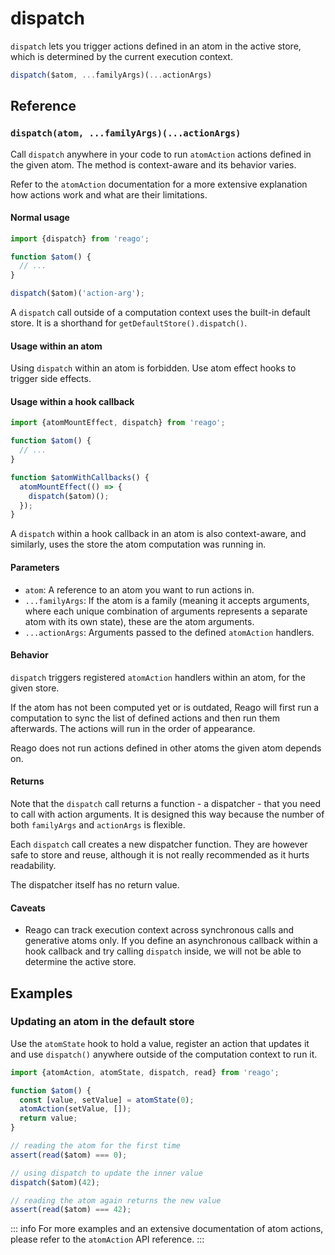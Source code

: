 # dispatch

`dispatch` lets you trigger actions defined in an atom in the active store, which is determined by the current
execution context.

```ts
dispatch($atom, ...familyArgs)(...actionArgs)
```


## Reference

### `dispatch(atom, ...familyArgs)(...actionArgs)`

Call `dispatch` anywhere in your code to run `atomAction` actions defined in the given atom.
The method is context-aware and its behavior varies.

Refer to the `atomAction` documentation for a more extensive explanation how actions work and what are
their limitations.

#### Normal usage

```ts
import {dispatch} from 'reago';

function $atom() {
  // ...
}

dispatch($atom)('action-arg');
```

A `dispatch` call outside of a computation context uses the built-in default store. It is a
shorthand for `getDefaultStore().dispatch()`.

#### Usage within an atom

Using `dispatch` within an atom is forbidden. Use atom effect hooks to trigger side effects.

#### Usage within a hook callback

```ts
import {atomMountEffect, dispatch} from 'reago';

function $atom() {
  // ...
}

function $atomWithCallbacks() {
  atomMountEffect(() => {
    dispatch($atom)();
  });
}
```

A `dispatch` within a hook callback in an atom is also context-aware, and similarly, uses the store
the atom computation was running in.

#### Parameters

* `atom`: A reference to an atom you want to run actions in.
* `...familyArgs`: If the atom is a family (meaning it accepts arguments, where each unique combination of
  arguments represents a separate atom with its own state), these are the atom arguments.
* `...actionArgs`: Arguments passed to the defined `atomAction` handlers.

#### Behavior

`dispatch` triggers registered `atomAction` handlers within an atom, for the given store.

If the atom has not been computed yet or is outdated, Reago will first run a computation to sync the list
of defined actions and then run them afterwards. The actions will run in the order of appearance.

Reago does not run actions defined in other atoms the given atom depends on.

#### Returns

Note that the `dispatch` call returns a function - a dispatcher - that you need to call with action arguments.
It is designed this way because the number of both `familyArgs` and `actionArgs` is flexible.

Each `dispatch` call creates a new dispatcher function. They are however safe to store and reuse, although
it is not really recommended as it hurts readability.

The dispatcher itself has no return value.

#### Caveats
* Reago can track execution context across synchronous calls and generative atoms only. If you define an
  asynchronous callback within a hook callback and try calling `dispatch` inside, we will not be able to
  determine the active store.


## Examples

### Updating an atom in the default store

Use the `atomState` hook to hold a value, register an action that updates it and use `dispatch()` anywhere
outside of the computation context to run it.

```ts
import {atomAction, atomState, dispatch, read} from 'reago';

function $atom() {
  const [value, setValue] = atomState(0);
  atomAction(setValue, []);
  return value;
}

// reading the atom for the first time
assert(read($atom) === 0);

// using dispatch to update the inner value
dispatch($atom)(42);

// reading the atom again returns the new value
assert(read($atom) === 42);
```

::: info
For more examples and an extensive documentation of atom actions, please refer to the `atomAction` API reference.
:::

